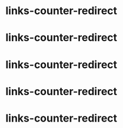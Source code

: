# links-counter-redirect
# links-counter-redirect
# links-counter-redirect
# links-counter-redirect
# links-counter-redirect
